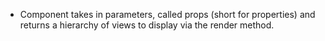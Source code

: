 * Component takes in parameters, called props (short for properties) and returns a hierarchy of views to display via the render method.
